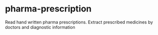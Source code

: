 # pharma-prescription
Read hand written pharma prescriptions. Extract prescribed medicines by doctors and diagnostic information
